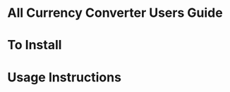 All Currency Converter Users Guide
============================================
 
To Install 
============================================


Usage Instructions
============================================
